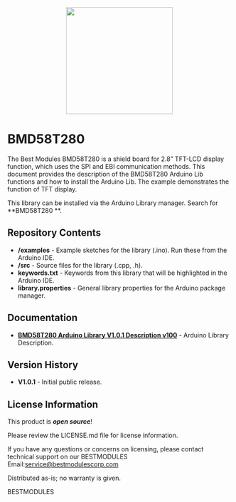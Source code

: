 <div align=center>
<img src="https://github.com/BestModules-ArduinoLibraries/img/blob/main/BMD58T280_V1.0.png" width="240" height="240"> 
</div> 


BMD58T280 
===========================================================

The Best Modules BMD58T280 is a shield board for 2.8” TFT-LCD display function, which uses the SPI and EBI communication methods. This document provides the description of the BMD58T280 Arduino Lib functions and how to install the Arduino Lib. The example demonstrates the function of TFT display.

This library can be installed via the Arduino Library manager. Search for **BMD58T280 **. 

Repository Contents
-------------------

* **/examples** - Example sketches for the library (.ino). Run these from the Arduino IDE. 
* **/src** - Source files for the library (.cpp, .h).
* **keywords.txt** - Keywords from this library that will be highlighted in the Arduino IDE. 
* **library.properties** - General library properties for the Arduino package manager. 

Documentation 
-------------------

* **[BMD58T280 Arduino Library V1.0.1 Description v100]( https://www.bestmodulescorp.com/bmd58t280.html#tab-product2 )** - Arduino Library Description.

Version History  
-------------------

* **V1.0.1** - Initial public release.

License Information
-------------------

This product is _**open source**_! 

Please review the LICENSE.md file for license information. 

If you have any questions or concerns on licensing, please contact technical support on our BESTMODULES Email:service@bestmodulescorp.com

Distributed as-is; no warranty is given.

BESTMODULES
